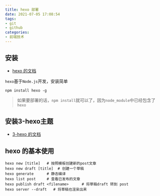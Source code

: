 ```yaml
---
title: hexo 部署
date: 2021-07-05 17:08:54
tags: 
- git
- github
categories:
- 前端技术
---
```


## 安装

- [hexo 的文档](https://hexo.io/zh-cn/docs/)

`hexo`基于`Node.js`开发，安装简单

```
npm install hexo -g
```

> 如果要部署的话，`npm install`就可以了，因为`node_module`中已经包含了`hexo`

## 安装3-hexo主题

- [3-hexo 的文档](https://github.com/yelog/hexo-theme-3-hexo)

## hexo 的基本使用

```
hexo new [title]   # 按照模板创建新的post文章
hexo new draft [title]  # 创建一个草稿
hexo generate      # 静态编译
hexo list post     # 查看已发布的文章
hexo publish draft <filename>      # 将草稿draft 转到 post
hexo server --draft   # 将草稿也渲染出来
```